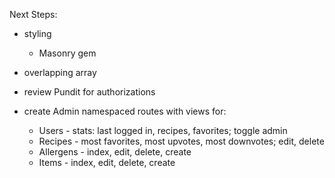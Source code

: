 Next Steps:
- styling
  - Masonry gem

- overlapping array

- review Pundit for authorizations

- create Admin namespaced routes with views for:
  - Users - stats: last logged in, recipes, favorites; toggle admin
  - Recipes - most favorites, most upvotes, most downvotes; edit, delete
  - Allergens - index, edit, delete, create
  - Items - index, edit, delete, create